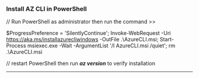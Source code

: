 ### Install AZ CLI in PowerShell  
// Run PowerShell as administrator then run the command >>  

$ProgressPreference = 'SilentlyContinue'; Invoke-WebRequest -Uri https://aka.ms/installazurecliwindows -OutFile .\AzureCLI.msi; Start-Process msiexec.exe -Wait -ArgumentList '/I AzureCLI.msi /quiet'; rm .\AzureCLI.msi  

// restart PowerShell then run ***az version*** to verify installation  


---  
